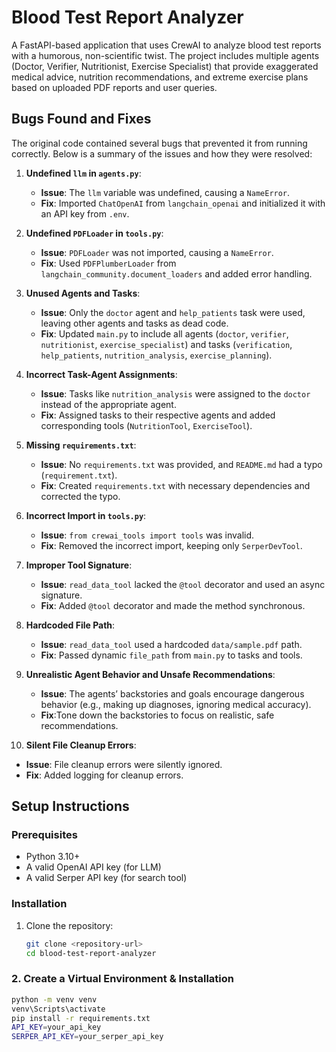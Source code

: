 # Blood Test Report Analyzer

A FastAPI-based application that uses CrewAI to analyze blood test reports with a humorous, non-scientific twist. The project includes multiple agents (Doctor, Verifier, Nutritionist, Exercise Specialist) that provide exaggerated medical advice, nutrition recommendations, and extreme exercise plans based on uploaded PDF reports and user queries.

## Bugs Found and Fixes

The original code contained several bugs that prevented it from running correctly. Below is a summary of the issues and how they were resolved:

1. **Undefined `llm` in `agents.py`**:
   - **Issue**: The `llm` variable was undefined, causing a `NameError`.
   - **Fix**: Imported `ChatOpenAI` from `langchain_openai` and initialized it with an API key from `.env`.

2. **Undefined `PDFLoader` in `tools.py`**:
   - **Issue**: `PDFLoader` was not imported, causing a `NameError`.
   - **Fix**: Used `PDFPlumberLoader` from `langchain_community.document_loaders` and added error handling.

3. **Unused Agents and Tasks**:
   - **Issue**: Only the `doctor` agent and `help_patients` task were used, leaving other agents and tasks as dead code.
   - **Fix**: Updated `main.py` to include all agents (`doctor`, `verifier`, `nutritionist`, `exercise_specialist`) and tasks (`verification`, `help_patients`, `nutrition_analysis`, `exercise_planning`).

4. **Incorrect Task-Agent Assignments**:
   - **Issue**: Tasks like `nutrition_analysis` were assigned to the `doctor` instead of the appropriate agent.
   - **Fix**: Assigned tasks to their respective agents and added corresponding tools (`NutritionTool`, `ExerciseTool`).

5. **Missing `requirements.txt`**:
   - **Issue**: No `requirements.txt` was provided, and `README.md` had a typo (`requirement.txt`).
   - **Fix**: Created `requirements.txt` with necessary dependencies and corrected the typo.

6. **Incorrect Import in `tools.py`**:
   - **Issue**: `from crewai_tools import tools` was invalid.
   - **Fix**: Removed the incorrect import, keeping only `SerperDevTool`.

7. **Improper Tool Signature**:
   - **Issue**: `read_data_tool` lacked the `@tool` decorator and used an async signature.
   - **Fix**: Added `@tool` decorator and made the method synchronous.

8. **Hardcoded File Path**:
   - **Issue**: `read_data_tool` used a hardcoded `data/sample.pdf` path.
   - **Fix**: Passed dynamic `file_path` from `main.py` to tasks and tools.

9. **Unrealistic Agent Behavior and Unsafe Recommendations**:
   - **Issue**: The agents’ backstories and goals encourage dangerous behavior (e.g., making up diagnoses, ignoring medical accuracy).
   - **Fix**:Tone down the backstories to focus on realistic, safe recommendations.

10. **Silent File Cleanup Errors**:
   - **Issue**: File cleanup errors were silently ignored.
   - **Fix**: Added logging for cleanup errors.

## Setup Instructions

### Prerequisites
- Python 3.10+
- A valid OpenAI API key (for LLM)
- A valid Serper API key (for search tool)

### Installation
1. Clone the repository:
   ```sh
   git clone <repository-url>
   cd blood-test-report-analyzer
 ### 2. Create a Virtual Environment & Installation

```sh
python -m venv venv
venv\Scripts\activate   
pip install -r requirements.txt
API_KEY=your_api_key
SERPER_API_KEY=your_serper_api_key
